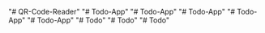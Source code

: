 "# QR-Code-Reader" 
"# Todo-App" 
"# Todo-App" 
"# Todo-App" 
"# Todo-App" 
"# Todo-App" 
"# Todo" 
"# Todo" 
"# Todo" 
